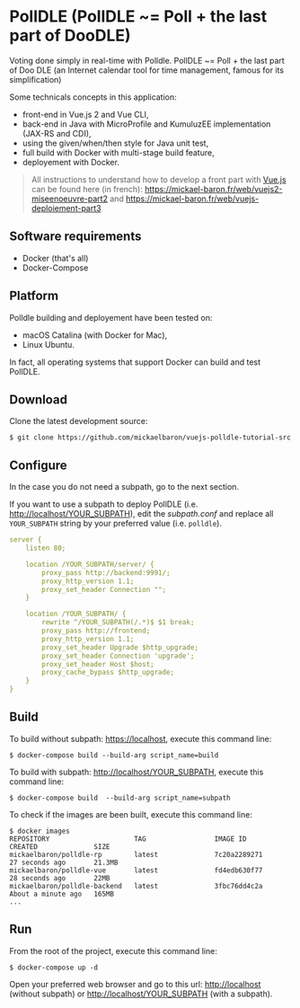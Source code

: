 # PollDLE (PollDLE ~= Poll + the last part of DooDLE)

Voting done simply in real-time with Polldle. PollDLE ~= Poll + the last part of Doo DLE (an Internet calendar tool for time management, famous for its simplification)

Some technicals concepts in this application:

* front-end in Vue.js 2 and Vue CLI,
* back-end in Java with MicroProfile and KumuluzEE implementation (JAX-RS and CDI),
* using the given/when/then style for Java unit test,
* full build with Docker with multi-stage build feature,
* deployement with Docker.

> All instructions to understand how to develop a front part with [Vue.js](https://vuejs.org/) can be found here (in french): https://mickael-baron.fr/web/vuejs2-miseenoeuvre-part2 and https://mickael-baron.fr/web/vuejs-deploiement-part3 

## Software requirements

* Docker (that's all)
* Docker-Compose

## Platform

Polldle building and deployement have been tested on:

* macOS Catalina (with Docker for Mac),
* Linux Ubuntu.

In fact, all operating systems that support Docker can build and test PollDLE.

## Download

Clone the latest development source:

```console
$ git clone https://github.com/mickaelbaron/vuejs-polldle-tutorial-src
```

## Configure

In the case you do not need a subpath, go to the next section.

If you want to use a subpath to deploy PollDLE (i.e. <http://localhost/YOUR_SUBPATH>), edit the *subpath.conf* and replace all `YOUR_SUBPATH` string by your preferred value (i.e. `polldle`).

```yaml
server {
    listen 80;

    location /YOUR_SUBPATH/server/ {
        proxy_pass http://backend:9991/;
        proxy_http_version 1.1;
        proxy_set_header Connection "";
    }

    location /YOUR_SUBPATH/ {
        rewrite ^/YOUR_SUBPATH(/.*)$ $1 break;
        proxy_pass http://frontend;
        proxy_http_version 1.1;
        proxy_set_header Upgrade $http_upgrade;
        proxy_set_header Connection 'upgrade';
        proxy_set_header Host $host;
        proxy_cache_bypass $http_upgrade;
    }
}
```

## Build

To build without subpath: <https://localhost>, execute this command line:

```console
$ docker-compose build --build-arg script_name=build
```

To build with subpath: <http://localhost/YOUR_SUBPATH>, execute this command line:

```console
$ docker-compose build  --build-arg script_name=subpath
```

To check if the images are been built, execute this command line:

```console
$ docker images
REPOSITORY                     TAG                 IMAGE ID            CREATED              SIZE
mickaelbaron/polldle-rp        latest              7c20a2289271        27 seconds ago       21.3MB
mickaelbaron/polldle-vue       latest              fd4edb630f77        28 seconds ago       22MB
mickaelbaron/polldle-backend   latest              3fbc76dd4c2a        About a minute ago   165MB
...
```

## Run

From the root of the project, execute this command line:

```console
$ docker-compose up -d
```

Open your preferred web browser and go to this url: <http://localhost> (without subpath) or <http://localhost/YOUR_SUBPATH> (with a subpath).
